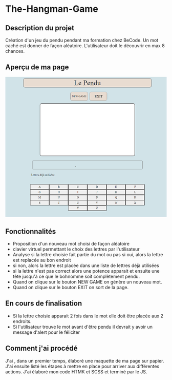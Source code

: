 # The-Hangman-Game


## Description du projet
 Création d'un jeu du pendu pendant ma formation chez BeCode. Un mot caché est donner de façon aléatoire.  L'utilisateur doit le découvrir en max 8 chances.   

## Aperçu de ma page
![Image de ma page du jeu du pendu](Assets/Hangman.png)
 ## Fonctionnalités
 * Proposition d'un nouveau mot choisi de façon aléatoire
 * clavier virtuel permettant le choix des lettres par l'utilisateur
 * Analyse si la lettre choisie fait partie du mot ou pas
  si oui, alors la lettre est replacée au bon endroit
 * si non, alors la lettre est placée dans une liste de lettres déjà utilisées
 * si la lettre n'est pas correct alors une potence apparait et ensuite une tête jusqu'à ce que le bohnomme soit complètement pendu.
 * Quand on clique sur le bouton NEW GAME on génère un nouveau mot.
 * Quand on clique sur le bouton EXIT on sort de la page.

 ## En cours de finalisation
  * Si la lettre choisie apparait 2 fois dans le mot elle doit être placée aux 2 endroits.
  * Si l'utilisateur trouve le mot avant d'être pendu il devrait y avoir un message d'alert pour le féliciter

## Comment j'ai procédé
J'ai , dans un premier temps, élaboré une maquette de ma page sur papier. J'ai ensuite listé les étapes à mettre en place pour arriver aux différentes actions. J'ai élaboré mon code HTMK et SCSS et terminé par le JS.
